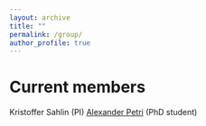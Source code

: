 ```yaml
---
layout: archive
title: ""
permalink: /group/
author_profile: true
---
```


<h1>Current members</h1>

Kristoffer Sahlin (PI) 
[Alexander Petri](https://twitter.com/AlexanderJPetr1) (PhD student)

